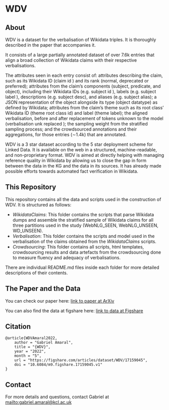 # WDV

## About
WDV is a dataset for the verbalisation of Wikidata triples. It is thoroughly described in the paper that accompanies it.

It consists of a large partially annotated dataset of over 7.6k entries that align a broad collection of Wikidata claims with their respective verbalisations.

The attributes seen in each entry consist of: attributes describing the claim, such as its Wikidata ID (claim id ) and its rank (normal, deprecated or preferred); attributes from the claim’s components (subject, predicate, and object), including their Wikidata IDs (e.g. subject id ), labels (e.g. subject label ), descriptions (e.g. subject desc), and aliases (e.g. subject alias); a JSON representation of the object alongside its type (object datatype) as defined by Wikidata; attributes from the claim’s theme such as its root class’ Wikidata ID (theme root class id) and label (theme label); the aligned verbalisation, before and after replacement of tokens unknown to the model (verbalisation unk replaced ); the sampling weight from the stratified sampling process; and the crowdsourced annotations and their aggregations, for those entries (∼1.4k) that are annotated. 

WDV is a 3 star dataset according to the 5 star deployment scheme for Linked Data. It is available on the web in a structured, machine-readable, and non-proprietary format. WDV is aimed at directly helping with managing reference quality in Wikidata by allowing us to close the gap in form between the data in the KG and the data in its sources. It has already made possible efforts towards automated fact verification in Wikidata.

## This Repository

This repository contains all the data and scripts used in the construction of WDV. It is structured as follows:
- *WikidataClaims*: This folder contains the scripts that parse Wikidata dumps and assemble the stratified sample of Wikidata claims for all three partitions used in the study (WebNLG_SEEN, WebNLG_UNSEEN, WD_UNSEEN). 
- *Verbalisation*: This folder contains the scripts and model used in the verbalisation of the claims obtained from the *WikidataClaims* scripts.
- *Crowdsourcing*: This folder contains all scripts, html templates, crowdsourcing results and data artefacts from the crowdsourcing done to measure fluency and adequacy of verbalisations.

There are individual README.md files inside each folder for more detailed descriptions of their contents.


## The Paper and the Data

You can check our paper here: [link to paper at ArXiv](TBD)

You can also find the data at figshare here: [link to data at Figshare](https://figshare.com/articles/dataset/WDV/17159045)

## Citation

```
@article{WDVAmaral2022,
    author = "Gabriel Amaral",
    title = "{WDV}",
    year = "2022",
    month = "5",
    url = "https://figshare.com/articles/dataset/WDV/17159045",
    doi = "10.6084/m9.figshare.17159045.v1"
} 
```

## Contact

For more details and questions, contact Gabriel at [mailto:gabriel.amaral@kcl.ac.uk](gabriel.amaral@kcl.ac.uk) 

